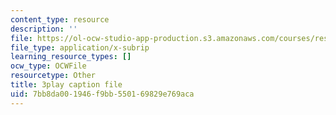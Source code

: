 ```yaml
---
content_type: resource
description: ''
file: https://ol-ocw-studio-app-production.s3.amazonaws.com/courses/res-8-007-cosmic-origin-of-the-chemical-elements-fall-2019/7bb8da001946f9bb550169829e769aca_f2j567E1Zqo.srt
file_type: application/x-subrip
learning_resource_types: []
ocw_type: OCWFile
resourcetype: Other
title: 3play caption file
uid: 7bb8da00-1946-f9bb-5501-69829e769aca
---
```

